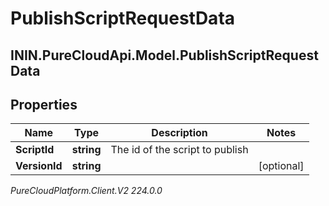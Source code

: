 # PublishScriptRequestData

## ININ.PureCloudApi.Model.PublishScriptRequestData

## Properties

|Name | Type | Description | Notes|
|------------ | ------------- | ------------- | -------------|
| **ScriptId** | **string** | The id of the script to publish | |
| **VersionId** | **string** |  | [optional] |



_PureCloudPlatform.Client.V2 224.0.0_
